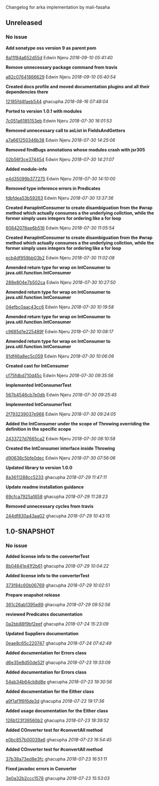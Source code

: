 
Changelog for arka implementation by mali-fasaha

## Unreleased
### No issue

**Add sonatype oss version 9 as parent pom**


[8a11f84a652d55d](https://github.com/mali-fasaha/arka/commit/8a11f84a652d55d) Edwin Njeru *2018-09-10 05:41:40*

**Remove unnecessary package command from travis**


[a82c07641866629](https://github.com/mali-fasaha/arka/commit/a82c07641866629) Edwin Njeru *2018-09-10 05:40:54*

**Created docs profile and moved documentation plugins and all their dependencies there**


[12185fd4faeb544](https://github.com/mali-fasaha/arka/commit/12185fd4faeb544) ghacupha *2018-08-16 07:48:04*

**Ported to version 1.0.1 with modules**


[7c051a6185153eb](https://github.com/mali-fasaha/arka/commit/7c051a6185153eb) Edwin Njeru *2018-07-30 16:01:53*

**Removed unnecessary call to asList in FieldsAndGetters**


[a7a661250346b38](https://github.com/mali-fasaha/arka/commit/a7a661250346b38) Edwin Njeru *2018-07-30 14:25:06*

**Removed findBugs annotations whose modules crash with jsr305**


[02b56f3ce374454](https://github.com/mali-fasaha/arka/commit/02b56f3ce374454) Edwin Njeru *2018-07-30 14:21:07*

**Added module-info**


[e4d35099b377275](https://github.com/mali-fasaha/arka/commit/e4d35099b377275) Edwin Njeru *2018-07-30 14:10:00*

**Removed type inference errors in Predicates**


[fdbfdea53b59263](https://github.com/mali-fasaha/arka/commit/fdbfdea53b59263) Edwin Njeru *2018-07-30 13:37:36*

**Created #wrapIntConsumer to create disambiguation from the #wrap method which actually consumes a the underlying collction, while the former simply uses integers for ordering like a for loop**


[60842076ee6b516](https://github.com/mali-fasaha/arka/commit/60842076ee6b516) Edwin Njeru *2018-07-30 11:05:54*

**Created #wrapIntConsumer to create disambiguation from the #wrap method which actually consumes a the underlying collction, while the former simply uses integers for ordering like a for loop**


[ecb4df959bb03b2](https://github.com/mali-fasaha/arka/commit/ecb4df959bb03b2) Edwin Njeru *2018-07-30 11:02:08*

**Amended return type for wrap on IntConsumer to java.util.function.IntConsumer**


[288e804e7b502ca](https://github.com/mali-fasaha/arka/commit/288e804e7b502ca) Edwin Njeru *2018-07-30 10:27:50*

**Amended return type for wrap on IntConsumer to java.util.function.IntConsumer**


[04efbc0aac43cc6](https://github.com/mali-fasaha/arka/commit/04efbc0aac43cc6) Edwin Njeru *2018-07-30 10:19:58*

**Amended return type for wrap on IntConsumer to java.util.function.IntConsumer**


[c9685d1e225489f](https://github.com/mali-fasaha/arka/commit/c9685d1e225489f) Edwin Njeru *2018-07-30 10:08:17*

**Amended return type for wrap on IntConsumer to java.util.function.IntConsumer**


[91df46a8ec5c059](https://github.com/mali-fasaha/arka/commit/91df46a8ec5c059) Edwin Njeru *2018-07-30 10:06:06*

**Created cast for IntConsumer**


[cf75fdbd710d45c](https://github.com/mali-fasaha/arka/commit/cf75fdbd710d45c) Edwin Njeru *2018-07-30 09:35:56*

**Implemented IntConsumerTest**


[567b4546cb7e0db](https://github.com/mali-fasaha/arka/commit/567b4546cb7e0db) Edwin Njeru *2018-07-30 09:25:45*

**Implemented IntConsumerTest**


[2f793239037e966](https://github.com/mali-fasaha/arka/commit/2f793239037e966) Edwin Njeru *2018-07-30 09:24:05*

**Added the IntConsumer under the scope of Throwing overriding the definition in the specific scope**


[2433727d7665ca2](https://github.com/mali-fasaha/arka/commit/2433727d7665ca2) Edwin Njeru *2018-07-30 08:10:58*

**Created the IntConsumer interface inside Throwing**


[d90636c5bfe0dec](https://github.com/mali-fasaha/arka/commit/d90636c5bfe0dec) Edwin Njeru *2018-07-30 07:56:06*

**Updated library to version 1.0.0**


[8a3611288cc5233](https://github.com/mali-fasaha/arka/commit/8a3611288cc5233) ghacupha *2018-07-29 11:47:11*

**Update readme installation guidance**


[69cfca7925a1658](https://github.com/mali-fasaha/arka/commit/69cfca7925a1658) ghacupha *2018-07-29 11:28:23*

**Removed unnecessary cycles from travis**


[244df830a43aa02](https://github.com/mali-fasaha/arka/commit/244df830a43aa02) ghacupha *2018-07-29 10:43:15*


## 1.0-SNAPSHOT
### No issue

**Added license info to the converterTest**


[8b04641e41f2b61](https://github.com/mali-fasaha/arka/commit/8b04641e41f2b61) ghacupha *2018-07-29 10:04:22*

**Added license info to the converterTest**


[373f84c60b06769](https://github.com/mali-fasaha/arka/commit/373f84c60b06769) ghacupha *2018-07-29 10:02:51*

**Prepare snapshot release**


[361c26ab1395e89](https://github.com/mali-fasaha/arka/commit/361c26ab1395e89) ghacupha *2018-07-29 09:52:56*

**reviewed Predicates documentation**


[0a2bb88f9bf2eef](https://github.com/mali-fasaha/arka/commit/0a2bb88f9bf2eef) ghacupha *2018-07-24 15:23:09*

**Updated Suppliers documentation**


[0eae8c65c220747](https://github.com/mali-fasaha/arka/commit/0eae8c65c220747) ghacupha *2018-07-24 07:42:49*

**Added documentation for Errors class**


[d6e35e8d50de52f](https://github.com/mali-fasaha/arka/commit/d6e35e8d50de52f) ghacupha *2018-07-23 19:33:09*

**Added documentation for Errors class**


[54ab34b64cb8d8e](https://github.com/mali-fasaha/arka/commit/54ab34b64cb8d8e) ghacupha *2018-07-23 19:30:56*

**Added documentation for the Either class**


[a9f1af1f6f6de3d](https://github.com/mali-fasaha/arka/commit/a9f1af1f6f6de3d) ghacupha *2018-07-23 19:17:36*

**Added usage documentation for the Either class**


[126b123f39560b2](https://github.com/mali-fasaha/arka/commit/126b123f39560b2) ghacupha *2018-07-23 18:39:52*

**Added COnverter test for #convertAll method**


[e0bc857b00039a6](https://github.com/mali-fasaha/arka/commit/e0bc857b00039a6) ghacupha *2018-07-23 16:54:45*

**Added COnverter test for #convertAll method**


[37b38a73ed8e3fc](https://github.com/mali-fasaha/arka/commit/37b38a73ed8e3fc) ghacupha *2018-07-23 16:51:11*

**Fixed javadoc errors in Converter**


[3e0a32b2ccc1578](https://github.com/mali-fasaha/arka/commit/3e0a32b2ccc1578) ghacupha *2018-07-23 15:53:03*



